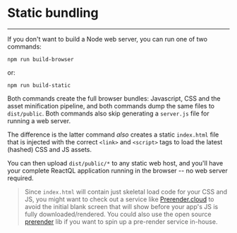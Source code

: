 # Static bundling

---
If you don't want to build a Node web server, you can run one of two commands:

`npm run build-browser`

or:

`npm run build-static`

Both commands create the full browser bundles: Javascript, CSS and the asset minification pipeline, and both commands dump the same files to `dist/public`. Both commands also skip generating a `server.js` file for running a web server.

The difference is the latter command _also_ creates a static `index.html` file that is injected with the correct `<link>` and `<script>` tags to load the latest (hashed) CSS and JS assets.

You can then upload `dist/public/*` to any static web host, and you'll have your complete ReactQL application running in the browser -- no web server required.

> Since `index.html` will contain just skeletal load code for your CSS and JS, you might want to check out a service like [Prerender.cloud](https://www.prerender.cloud/) to avoid the initial blank screen that will show before your app's JS is fully downloaded/rendered. You could also use the open source [prerender](https://github.com/prerender/prerender) lib if you want to spin up a pre-render service in-house.
